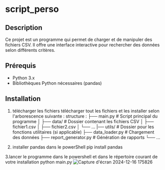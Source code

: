 # script_perso

## Description

Ce projet est un programme qui permet de charger et de manipuler des fichiers CSV. Il offre une interface interactive pour rechercher des données selon différents critères.

## Prérequis

- Python 3.x
- Bibliothèques Python nécessaires (pandas)

## Installation

1. télécharger les fichiers
     télécharger tout les fichiers et les installer selon l'arborescence suivante :
   structure : 
├── main.py                # Script principal du programme
│
├── data/                  # Dossier contenant les fichiers CSV
│   ├── fichier1.csv
│   ├── fichier2.csv
│   └── ...
|── utils/                 # Dossier pour les fonctions utilitaires (si applicable)
    ├── data_loader.py     # Chargement des données
    ├── report_generator.py # Génération de rapports
    └── ...
      

3. installer pandas dans le powerShell
     pip install pandas

3.lancer le programme dans le powershell et dans le répertoire courant de votre installation
  python main.py
![Capture d'écran 2024-12-16 175826](https://github.com/user-attachments/assets/43efe2e2-093c-4a9a-aea4-5fcd52d0b27f)
